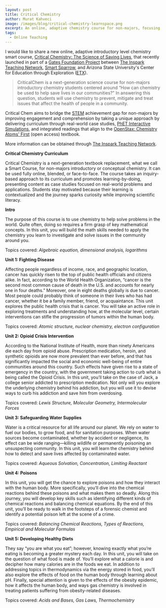 ```yaml
---
layout: post
title: Critical Chemistry
author: Murat Kahveci
image: /images/blog/critical-chemistry-learnspace.png
excerpt: An online, adaptive chemistry course for non-majors, focusing on real-world problem-solving to save lives.
tags: 
  - Online Teaching
---
```


I would like to share a new online, adaptive introductory level chemistry smart course, [Critical Chemistry: The Science of Saving Lives](https://www.inspark.education/demo/criticalchem/), that recently launched in part of a [Gates Foundation Project](https://www.gatesfoundation.org/What-We-Do) between [The Inspark Teaching Network](https://inspark.education/), [Smart Sparrow](https://www.smartsparrow.com/), and Arizona State University's Center for Education through Exploration ([ETX](https://etx.asu.edu/)).

> CriticalChem is a next-generation science course for non-majors introductory chemistry students centered around “How can chemistry be used to help save lives in our communities?” In answering this question, students will use chemistry to prevent, mitigate and treat issues that affect the health of people in a community.

Critical Chem aims to bridge the [STEM](https://www.ed.gov/stem) achievement gap for non-majors by improving engagement and comprehension by taking a unique approach by delivering curriculum through real-world case studies, [PhET Interactive Simulations](https://phet.colorado.edu/), and integrated readings that align to the [OpenStax: Chemistry Atoms' First](https://openstax.org/details/books/chemistry-atoms-first) (open access) textbook.

More information can be obtained through [The Inspark Teaching Network](https://inspark.education/).

__Critical Chemistry Curriculum__

Critical Chemistry is a next-generation textbook replacement, what we call a Smart Course, for non-majors introductory or conceptual chemistry. It can be used fully online, blended, or face-to-face. The course takes an inquiry-based approach to its curriculum and promotes learning-by-doing, presenting content as case studies focused on real-world problems and applications. Students stay motivated because their learning is contextualized and the journey sparks curiosity while improving scientific literacy.

__Intro__

The purpose of this course is to use chemistry to help solve problems in the world. Quite often, doing so requires a firm grasp of key mathematical concepts. In this unit, you will build the math skills needed to apply the chemistry you learn to investigate and solve issues in the community around you.

Topics covered: _Algebraic equation, dimensional analysis, logarithms_

__Unit 1: Fighting Disease__

Affecting people regardless of income, race, and geographic location, cancer has quickly risen to the top of public health officials and citizens alike. In fact, according to the World Health Organization, “cancer is the second most common cause of death in the U.S. and accounts for nearly one in four deaths.” Moreover, one in eight deaths globally is due to cancer. Most people could probably think of someone in their lives who has had cancer, whether it be a family member, friend, or acquaintance. This unit explores the public health crisis that is cancer. You will take an active role in exploring treatments and understanding how, at the molecular level, certain interventions can stifle the progression of tumors within the human body.

Topics covered: _Atomic structure, nuclear chemistry, electron configuration_

__Unit 2: Opioid Crisis Intervention__

According to the National Institute of Health, more than ninety Americans die each day from opioid abuse. Prescription medication, heroin, and synthetic opioids are now more prevalent than ever before, and that has significantly impacted the social and economic well-being of entire communities around this country. Such effects have given rise to a state of emergency in the country, with the government taking action to curb what is being called the Opioid Crisis. In this unit, you’ll take on the case of Jack, a college senior addicted to prescription medication. Not only will you explore the underlying chemistry behind his addiction, but you will use it to devise ways to curb his addiction and save him from overdosing.

Topics covered: _Lewis Structure, Molecular Geometry, Intermolecular Forces_

__Unit 3: Safeguarding Water Supplies__

Water is a critical resource for all life around our planet. We rely on water to fuel our bodies, to grow food, and for sanitation purposes. When water sources become contaminated, whether by accident or negligence, its effect can be wide ranging—killing wildlife or permanently poisoning an unsuspecting community. In this unit, you will learn the chemistry behind how to detect and save lives affected by contaminated water.

Topics covered: _Aqueous Solvation, Concentration, Limiting Reactant_

__Unit 4: Poisons__

In this unit, you will get the chance to explore poisons and how they interact with the human body. More specifically, you’ll dive into the chemical reactions behind these poisons and what makes them so deadly. Along this journey, you will develop key skills such as identifying different kinds of chemical reactions and balancing chemical equations. By the end of this unit, you’ll be ready to walk in the footsteps of a forensic chemist and identify a potential poison left at the scene of a crime.

Topics covered: _Balancing Chemical Reactions, Types of Reactions, Empirical and Molecular Formulas_

__Unit 5: Developing Healthy Diets__

They say “you are what you eat”; however, knowing exactly what you’re eating is becoming a greater mystery each day. In this unit, you will take on the question of what food is made of. You’ll explore what a calorie is and decipher how many calories are in the foods we eat. In addition to addressing topics in thermodynamics via the energy stored in food, you’ll also explore the effects of food on the human body through learning about pH. Finally, special attention is given to the effects of the obesity epidemic, how it affects the human body, and ways gas chemistry is involved in treating patients suffering from obesity-related diseases.

Topics covered: _Acids and Bases, Gas Laws, Thermochemistry_
